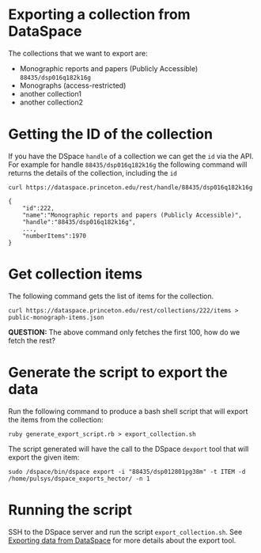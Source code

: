 # Exporting a collection from DataSpace

The collections that we want to export are:

* Monographic reports and papers (Publicly Accessible) `88435/dsp016q182k16g`
* Monographs (access-restricted)
* another collection1
* another collection2


# Getting the ID of the collection

If you have the DSpace `handle` of a collection we can get the `id` via the API. For example for handle `88435/dsp016q182k16g` the following command will returns the details of the collection, including the `id`

```
curl https://dataspace.princeton.edu/rest/handle/88435/dsp016q182k16g

{
    "id":222,
    "name":"Monographic reports and papers (Publicly Accessible)",
    "handle":"88435/dsp016q182k16g",
    ...,
    "numberItems":1970
}
```


# Get collection items

The following command gets the list of items for the collection.

```
curl https://dataspace.princeton.edu/rest/collections/222/items > public-monograph-items.json
```

**QUESTION:** The above command only fetches the first 100, how do we fetch the rest?


# Generate the script to export the data

Run the following command to produce a bash shell script that will export the items from the collection:

```
ruby generate_export_script.rb > export_collection.sh
```

The script generated will have the call to the DSpace `dexport` tool that will export the given item:

```
sudo /dspace/bin/dspace export -i "88435/dsp012801pg38m" -t ITEM -d /home/pulsys/dspace_exports_hector/ -n 1
```


# Running the script

SSH to the DSpace server and run the script `export_collection.sh`. See [Exporting data from DataSpace](https://github.com/pulibrary/dspace-development/blob/main/docs/exporting_data.md) for more details about the export tool.
